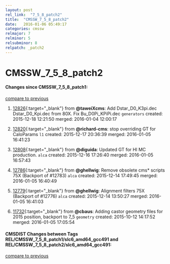 ```yaml
---
layout: post
rel_link:  "7_5_8_patch2"
title:  "CMSSW_7_5_8_patch2"
date:   2016-01-06 05:49:17
categories: cmssw
relmajor: 7
relminor: 5
relsubminor: 8
relpatch: _patch2
---
```


# CMSSW_7_5_8_patch2
#### Changes since CMSSW_7_5_8_patch1:

[compare to previous](https://github.com/cms-sw/cmssw/compare/CMSSW_7_5_8_patch1...CMSSW_7_5_8_patch2)



1. [12826](http://github.com/cms-sw/cmssw/pull/12826){:target="_blank"}  from **@taweiXcms**: Add Dstar_D0_K3pi.dec Dstar_D0_Kpi.dec from 80X. Fix Bu_D0Pi_KPiPi.dec `generators`  created: 2015-12-18 12:21:50 merged: 2016-01-04 12:00:17

2. [12820](http://github.com/cms-sw/cmssw/pull/12820){:target="_blank"}  from **@richard-cms**: stop overriding GT for CaloParams `l1`  created: 2015-12-17 20:36:39 merged: 2016-01-05 16:41:23

3. [12808](http://github.com/cms-sw/cmssw/pull/12808){:target="_blank"}  from **@diguida**: Updated GT for HI MC production. `alca`  created: 2015-12-16 17:26:40 merged: 2016-01-05 16:57:43

4. [12786](http://github.com/cms-sw/cmssw/pull/12786){:target="_blank"}  from **@ghellwig**: Remove obsolete cms\* scripts 75X (Backport of #12783) `alca`  created: 2015-12-14 17:49:45 merged: 2016-01-05 16:40:49

5. [12779](http://github.com/cms-sw/cmssw/pull/12779){:target="_blank"}  from **@ghellwig**: Alignment filters 75X (Backport of #12776) `alca`  created: 2015-12-14 13:50:27 merged: 2016-01-05 16:41:03

6. [11732](http://github.com/cms-sw/cmssw/pull/11732){:target="_blank"}  from **@cbaus**: Adding castor geometry files for 2015 position, backport to 7_5 `geometry`  created: 2015-10-12 14:17:52 merged: 2016-01-05 17:05:54

#### CMSDIST Changes between Tags REL/CMSSW_7_5_8_patch1/slc6_amd64_gcc491 and REL/CMSSW_7_5_8_patch2/slc6_amd64_gcc491:

[compare to previous](https://github.com/cms-sw/cmsdist/compare/REL/CMSSW_7_5_8_patch1/slc6_amd64_gcc491...REL/CMSSW_7_5_8_patch2/slc6_amd64_gcc491)



